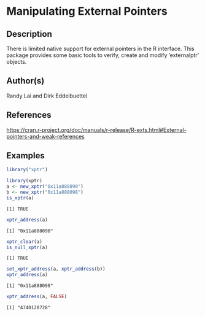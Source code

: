 

# Manipulating External Pointers

## Description

There is limited native support for external pointers in the R
interface. This package provides some basic tools to verify, create and
modify ‘externalptr’ objects.

## Author(s)

Randy Lai and Dirk Eddelbuettel

## References

<a href="https://cran.r-project.org/doc/manuals/r-release/R-exts.html#External-pointers-and-weak-references">https://cran.r-project.org/doc/manuals/r-release/R-exts.html#External-pointers-and-weak-references</a>

## Examples

``` r
library("xptr")

library(xptr)
a <- new_xptr("0x11a888090")
b <- new_xptr("0x11a888098")
is_xptr(a)
```

    [1] TRUE

``` r
xptr_address(a)
```

    [1] "0x11a888090"

``` r
xptr_clear(a)
is_null_xptr(a)
```

    [1] TRUE

``` r
set_xptr_address(a, xptr_address(b))
xptr_address(a)
```

    [1] "0x11a888098"

``` r
xptr_address(a, FALSE)
```

    [1] "4740120728"

